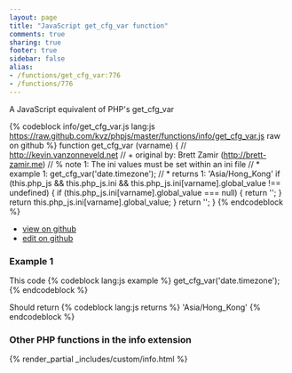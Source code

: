 ```yaml
---
layout: page
title: "JavaScript get_cfg_var function"
comments: true
sharing: true
footer: true
sidebar: false
alias:
- /functions/get_cfg_var:776
- /functions/776
---
```

<!-- Generated by Rakefile:build -->
A JavaScript equivalent of PHP's get_cfg_var

{% codeblock info/get_cfg_var.js lang:js https://raw.github.com/kvz/phpjs/master/functions/info/get_cfg_var.js raw on github %}
function get_cfg_var (varname) {
  // http://kevin.vanzonneveld.net
  // +   original by: Brett Zamir (http://brett-zamir.me)
  // %        note 1: The ini values must be set within an ini file
  // *     example 1: get_cfg_var('date.timezone');
  // *     returns 1: 'Asia/Hong_Kong'
  if (this.php_js && this.php_js.ini && this.php_js.ini[varname].global_value !== undefined) {
    if (this.php_js.ini[varname].global_value === null) {
      return '';
    }
    return this.php_js.ini[varname].global_value;
  }
  return '';
}
{% endcodeblock %}

 - [view on github](https://github.com/kvz/phpjs/blob/master/functions/info/get_cfg_var.js)
 - [edit on github](https://github.com/kvz/phpjs/edit/master/functions/info/get_cfg_var.js)

### Example 1
This code
{% codeblock lang:js example %}
get_cfg_var('date.timezone');
{% endcodeblock %}

Should return
{% codeblock lang:js returns %}
'Asia/Hong_Kong'
{% endcodeblock %}


### Other PHP functions in the info extension
{% render_partial _includes/custom/info.html %}
